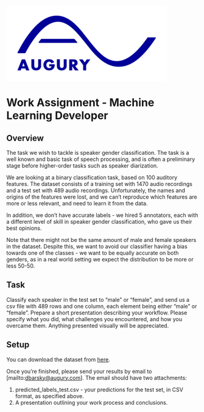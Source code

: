 <img align="center" src="AUGURY_logo.png" width="421" height="200" />

# Work Assignment - Machine Learning Developer
## Overview
The task we wish to tackle is speaker gender classification. The task is a well known and basic task of speech processing, and is often a preliminary stage before higher-order tasks such as speaker diarization.

We are looking at a binary classification task, based on 100 auditory features. The dataset consists of a training set with 1470 audio recordings and a test set with 489 audio recordings. Unfortunately, the names and origins of the features were lost, and we can’t reproduce which features are more or less relevant, and need to learn it from the data.

In addition, we don’t have accurate labels - we hired 5 annotators, each with a different level of skill in speaker gender classification, who gave us their best opinions.

Note that there might not be the same amount of male and female speakers in the dataset. Despite this, we want to avoid our classifier having a bias towards one of the classes - we want to be equally accurate on both genders, as in a real world setting we expect the distribution to be more or less 50-50.

## Task
Classify each speaker in the test set to “male” or “female”, and send us a csv file with 489 rows and one column, each element being either “male” or “female”.
Prepare a short presentation describing your workflow. Please specify what you did, what challenges you encountered, and how you overcame them. Anything presented visually will be appreciated.

## Setup
You can download the dataset from [here](https://github.com/augurysys/machine_learning_assignment/raw/master/augury_ml_assignment.zip).

Once you’re finished, please send your results by email to [mailto:dbarsky@augury.com]. The email should have two attachments:
1. predicted_labels_test.csv - your predictions for the test set, in CSV format, as specified above.
2. A presentation outlining your work process and conclusions.
